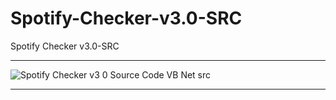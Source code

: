 # Spotify-Checker-v3.0-SRC
Spotify Checker v3.0-SRC

** **

![Spotify Checker v3 0 Source Code VB Net src](https://user-images.githubusercontent.com/74623428/147421158-7c0aa04c-d3ba-4bf6-9f90-ae214c9900f8.png)

** **

